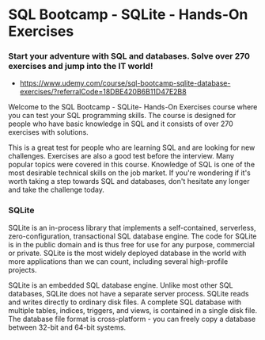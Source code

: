 # SQL Bootcamp - SQLite - Hands-On Exercises

### Start your adventure with SQL and databases. Solve over 270 exercises and jump into the IT world!

* https://www.udemy.com/course/sql-bootcamp-sqlite-database-exercises/?referralCode=18DBE420B6B11D47E2B8

Welcome to the SQL Bootcamp - SQLite- Hands-On Exercises course where you can test your SQL programming skills. The course is designed for people who have basic knowledge in SQL and it consists of over 270 exercises with solutions. 

This is a great test for people who are learning SQL and are looking for new challenges. Exercises are also a good test before the interview. Many popular topics were covered in this course. Knowledge of SQL is one of the most desirable technical skills on the job market. If you're wondering if it's worth taking a step towards SQL and databases, don't hesitate any longer and take the challenge today.

### SQLite

SQLite is an in-process library that implements a self-contained, serverless, zero-configuration, transactional SQL database engine. The code for SQLite is in the public domain and is thus free for use for any purpose, commercial or private. SQLite is the most widely deployed database in the world with more applications than we can count, including several high-profile projects.

SQLite is an embedded SQL database engine. Unlike most other SQL databases, SQLite does not have a separate server process. SQLite reads and writes directly to ordinary disk files. A complete SQL database with multiple tables, indices, triggers, and views, is contained in a single disk file. The database file format is cross-platform - you can freely copy a database between 32-bit and 64-bit systems.
